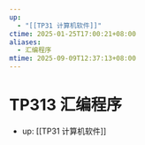 ```yaml
---
up:
  - "[[TP31 计算机软件]]"
ctime: 2025-01-25T17:00:21+08:00
aliases:
  - 汇编程序
mtime: 2025-09-09T12:37:13+08:00
---
```


# TP313 汇编程序

- up: [[TP31 计算机软件]]
